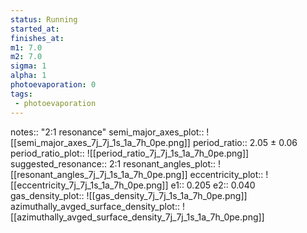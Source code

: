 ```yaml
---
status: Running
started_at:
finishes_at:
m1: 7.0
m2: 7.0
sigma: 1
alpha: 1
photoevaporation: 0
tags:
 - photoevaporation
---
```


notes:: "2:1 resonance"
semi_major_axes_plot:: ![[semi_major_axes_7j_7j_1s_1a_7h_0pe.png]]
period_ratio:: 2.05 ± 0.06
period_ratio_plot:: ![[period_ratio_7j_7j_1s_1a_7h_0pe.png]]
suggested_resonance:: 2:1
resonant_angles_plot:: ![[resonant_angles_7j_7j_1s_1a_7h_0pe.png]]
eccentricity_plot:: ![[eccentricity_7j_7j_1s_1a_7h_0pe.png]]
e1:: 0.205
e2:: 0.040
gas_density_plot:: ![[gas_density_7j_7j_1s_1a_7h_0pe.png]]
azimuthally_avged_surface_density_plot:: ![[azimuthally_avged_surface_density_7j_7j_1s_1a_7h_0pe.png]]

